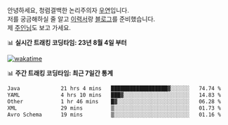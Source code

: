 안녕하세요, 청렴결백한 논리주의자 [우연](https://dev-wooyeon.github.io/quiz-app/)입니다.  
저를 궁금해하실 줄 알고 [이력서](https://ieunune.notion.site/d836ecc9172144d4b39f185b89f16a62)랑 [블로그](https://notion-blog-ieunune.vercel.app)를 준비했습니다.  
제 [주인님](https://www.instagram.com/lovely_hiru_hari_s2/)도 보고 가세요.


📊 **실시간 트래킹 코딩타임: 23년 8월 4일 부터**  

[![wakatime](https://wakatime.com/badge/user/099dd627-fdab-4072-b87a-fa91c7a76d8d.svg?style=for-the-badge)](https://wakatime.com/@099dd627-fdab-4072-b87a-fa91c7a76d8d)

📊 **주간 트래킹 코딩타임: 최근 7일간 통계**

<!--START_SECTION:waka-->

```txt
Java             21 hrs 4 mins   ██████████████████▓░░░░░░   74.74 %
YAML             4 hrs 10 mins   ███▓░░░░░░░░░░░░░░░░░░░░░   14.83 %
Other            1 hr 46 mins    █▓░░░░░░░░░░░░░░░░░░░░░░░   06.28 %
XML              29 mins         ▒░░░░░░░░░░░░░░░░░░░░░░░░   01.73 %
Avro Schema      19 mins         ▒░░░░░░░░░░░░░░░░░░░░░░░░   01.16 %
```

<!--END_SECTION:waka-->

<!-- ![](./profile-3d-contrib/profile-night-view.svg)-->
